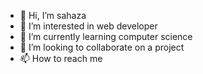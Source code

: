 - 👋 Hi, I’m sahaza
- 👀 I’m interested in web developer
- 🌱 I’m currently learning computer science
- 💞️ I’m looking to collaborate on a project
- 📫 How to reach me 

<!---
sahaza5/sahaza5 is a ✨ special ✨ repository because its `README.md` (this file) appears on your GitHub profile.
You can click the Preview link to take a look at your changes.
--->
